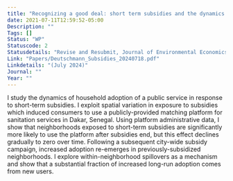 ```yaml
---
title: "Recognizing a good deal: short term subsidies and the dynamics of public service use"
date: 2021-07-11T12:59:52-05:00
Description: ""
Tags: []
Status: "WP"
Statuscode: 2
Statusdetails: "Revise and Resubmit, Journal of Environmental Economics and Management"
Link: "Papers/Deutschmann_Subsidies_20240718.pdf"
Linkdetails: "(July 2024)"
Journal: ""
Year: ""
---
```


I study the dynamics of household adoption of a public service in response to short-term subsidies. I exploit
spatial variation in exposure to subsidies which induced consumers to use a publicly-provided matching
platform for sanitation services in Dakar, Senegal. Using platform administrative data, I
show that neighborhoods exposed to short-term subsidies are significantly more likely
to use the platform after subsidies end, but this effect declines gradually to zero over
time. Following a subsequent city-wide subsidy campaign, increased adoption re-emerges in previously-subsidized neighborhoods. I explore within-neighborhood
spillovers as a mechanism and show that a substantial fraction of increased long-run
adoption comes from new users.